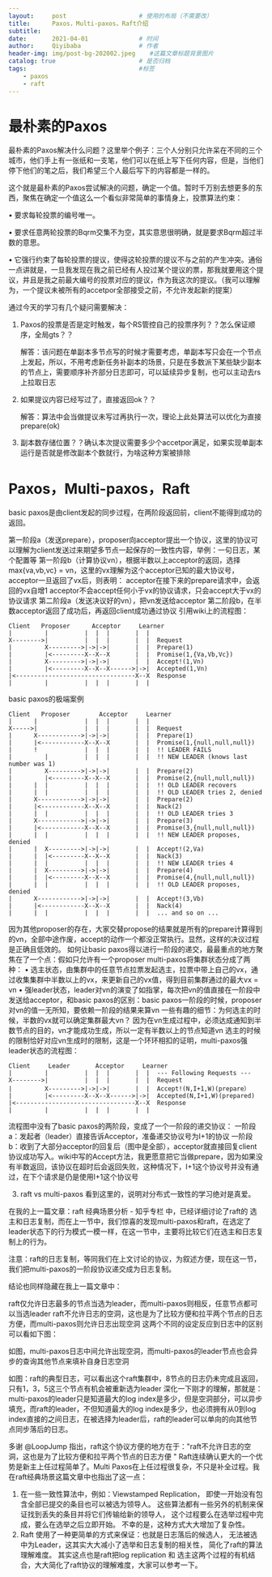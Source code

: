 ```yaml
---
layout:     post                    # 使用的布局（不需要改）
title:      Paxos，Multi-paxos，Raft介绍
subtitle:   
date:       2021-04-01              # 时间
author:     Qiyibaba                # 作者
header-img: img/post-bg-202002.jpeg    #这篇文章标题背景图片
catalog: true                       # 是否归档
tags:                               #标签
    - paxos
    - raft
---
```


# 最朴素的Paxos

最朴素的Paxos解决什么问题？这里举个例子：三个人分别只允许呆在不同的三个城市，他们手上有一张纸和一支笔，他们可以在纸上写下任何内容，但是，当他们停下他们的笔之后，我们希望三个人最后写下的内容都是一样的。

这个就是最朴素的Paxos尝试解决的问题，确定一个值。暂时千万别去想更多的东西，聚焦在确定一个值这么一个看似非常简单的事情身上，投票算法约束：

• 要求每轮投票的编号唯一。

• 要求任意两轮投票的Bqrm交集不为空，其实意思很明确，就是要求Bqrm超过半数的意思。

• 它强行约束了每轮投票的提议，使得这轮投票的提议不与之前的产生冲突。通俗一点讲就是，一旦我发现在我之前已经有人投过某个提议的票，那我就要用这个提议，并且是我之前最大编号的投票对应的提议，作为我这次的提议。（我可以理解为，一个提议未被所有的accetpor全部接受之前，不允许发起新的提案）

通过今天的学习有几个疑问需要解决：

1. Paxos的投票是否是定时触发，每个RS管控自己的投票序列？？怎么保证顺序，全局gts？？ 

   解答：该问题在单副本多节点写的时候才需要考虑，单副本写只会在一个节点上发起，所以，不用考虑新任务补副本的场景，只是在多数派下某些缺少副本的节点上，需要顺序补齐部分日志即可，可以延续异步复制，也可以主动去rs上拉取日志

2. 如果提议内容已经写过了，直接返回ok？？ 

   解答：算法中会当做提议未写过再执行一次，理论上此处算法可以优化为直接prepare(ok)

3. 副本数存储位置？？确认本次提议需要多少个accetpor满足，如果实现单副本运行是否就是修改副本个数就行，为啥这种方案被排除

# Paxos，Multi-paxos，Raft

basic paxos是由client发起的同步过程，在两阶段返回前，client不能得到成功的返回。

第一阶段a（发送prepare），proposer向acceptor提出一个协议，这里的协议可以理解为client发送过来期望多节点一起保存的一致性内容，举例：一句日志，某个配置等
第一阶段b（计算协议vn），根据半数以上acceptor的返回，选择 max{va,vb,vc} = vn，这里的vx理解为这个acceptor已知的最大协议号，acceptor一旦返回了vx后，则表明：
acceptor在接下来的prepare请求中，会返回的vx自增1
acceptor不会accept任何小于vx的协议请求，只会accept大于vx的协议请求
第二阶段a（发送决议好的vn），把vn发送给acceptor
第二阶段b，在半数acceptor返回了成功后，再返回client成功通过协议
引用wiki上的流程图：

```
Client   Proposer      Acceptor     Learner
|         |          |  |  |       |  |
X-------->|          |  |  |       |  |  Request
|         X--------->|->|->|       |  |  Prepare(1)
|         |<---------X--X--X       |  |  Promise(1,{Va,Vb,Vc})
|         X--------->|->|->|       |  |  Accept!(1,Vn)
|         |<---------X--X--X------>|->|  Accepted(1,Vn)
|<---------------------------------X--X  Response
|         |          |  |  |       |  |
```

basic paxos的极端案例

```
Client   Proposer        Acceptor     Learner
|      |             |  |  |       |  |
X----->|             |  |  |       |  |  Request
|      X------------>|->|->|       |  |  Prepare(1)
|      |<------------X--X--X       |  |  Promise(1,{null,null,null})
|      !             |  |  |       |  |  !! LEADER FAILS
|         |          |  |  |       |  |  !! NEW LEADER (knows last number was 1)
|         X--------->|->|->|       |  |  Prepare(2)
|         |<---------X--X--X       |  |  Promise(2,{null,null,null})
|      |  |          |  |  |       |  |  !! OLD LEADER recovers
|      |  |          |  |  |       |  |  !! OLD LEADER tries 2, denied
|      X------------>|->|->|       |  |  Prepare(2)
|      |<------------X--X--X       |  |  Nack(2)
|      |  |          |  |  |       |  |  !! OLD LEADER tries 3
|      X------------>|->|->|       |  |  Prepare(3)
|      |<------------X--X--X       |  |  Promise(3,{null,null,null})
|      |  |          |  |  |       |  |  !! NEW LEADER proposes, denied
|      |  X--------->|->|->|       |  |  Accept!(2,Va)
|      |  |<---------X--X--X       |  |  Nack(3)
|      |  |          |  |  |       |  |  !! NEW LEADER tries 4
|      |  X--------->|->|->|       |  |  Prepare(4)
|      |  |<---------X--X--X       |  |  Promise(4,{null,null,null})
|      |  |          |  |  |       |  |  !! OLD LEADER proposes, denied
|      X------------>|->|->|       |  |  Accept!(3,Vb)
|      |<------------X--X--X       |  |  Nack(4)
|      |  |          |  |  |       |  |  ... and so on ...
```

因为其他proposer的存在，大家交替propose的结果就是所有的prepare计算得到的vn，全部中途作废，accept的动作一个都没正常执行。显然，这样的决议过程是正确且低效的。
如何让basic paxos得以进行一阶段的递交，最最重点的地方聚焦在了一个点：假如只允许有一个proposer
multi-paxos将集群状态分成了两种：
• 选主状态，由集群中的任意节点拉票发起选主，拉票中带上自己的vx，通过收集集群中半数以上的vx，来更新自己的vx值，得到目前集群通过的最大vx = vn
• 强leader状态，leader对vn的演变了如指掌，每次把vn的值直接在一阶段中发送给acceptor，和basic paxos的区别：basic paxos一阶段的时候，proposer对vn的值一无所知，要依赖一阶段的结果来算vn
一些有趣的细节：为何选主的时候，半数的vx就可以确定集群最大vn？
因为在vn生成过程中，必须达成通知到半数节点的目的，vn才能成功生成，所以一定有半数以上的节点知道vn
选主的时候的限制恰好对应vn生成时的限制，这是一个环环相扣的证明，multi-paxos强leader状态的流程图：

```
Client     Leader       Acceptor     Learner
|         |          |  |  |       |  |  --- Following Requests ---
X-------->|          |  |  |       |  |  Request
|         X--------->|->|->|       |  |  Accept!(N,I+1,W)(prepare）
|         |<---------X--X--X------>|->|  Accepted(N,I+1,W)(prepared)
|<---------------------------------X--X  Response
|         |          |  |  |       |  |
```

流程图中没有了basic paxos的两阶段，变成了一个一阶段的递交协议：
一阶段a：发起者（leader）直接告诉Acceptor，准备递交协议号为I+1的协议
一阶段b：收到了大部分acceptor的回复后（图中是全部），acceptor就直接回复client协议成功写入。wiki中写的Accept方法，我更愿意把它当做prepare，因为如果没有半数返回，该协议在超时后会返回失败，这种情况下，I+1这个协议号并没有通过，在下个请求是仍是使用I+1这个协议号

3. raft vs multi-paxos 看到这里的，说明对分布式一致性的学习绝对是真爱。

在我的上一篇文章：raft 经典场景分析 - 知乎专栏 中，已经详细讨论了raft的 选主和日志复制，而在上一节中，我们惊喜的发现multi-paxos和raft，在选定了leader状态下的行为模式一模一样，在这一节中，主要将比较它们在选主和日志复制上的行为。

注意：raft的日志复制，等同我们在上文讨论的协议，为叙述方便，现在这一节，我们把multi-paxos的一阶段协议递交成为日志复制。

结论也同样隐藏在我上一篇文章中：

raft仅允许日志最多的节点当选为leader，而multi-paxos则相反，任意节点都可以当选leader
raft不允许日志的空洞，这也是为了比较方便和拉平两个节点的日志方便，而multi-paxos则允许日志出现空洞
这两个不同的设定反应到日志中的区别可以看如下图：

如图，multi-paxos日志中间允许出现空洞，而multi-paxos的leader节点也会异步的查询其他节点来填补自身日志空洞

如图：raft的典型日志，可以看出这个raft集群中，8节点的日志仍未完成且返回，只有1，3，5这三个节点有机会被重新选为leader
深化一下刚才的理解，那就是：multi-paxos的leader只是知道最大的log index是多少，但是空洞部分，可以异步填充，而raft的leader，不但知道最大的log index是多少，也必须拥有从0到log index直接的之间日志，在被选择为leader后，raft的leader可以单向的向其他节点同步落后的日志。

多谢
@LoopJump
指出，raft这个协议方便的地方在于："raft不允许日志的空洞，这也是为了比较方便和拉平两个节点的日志方便 " Raft连续确认更大的一个优势是新主上任过程简单了。Multi Paxos在上任过程很复杂，不只是补全过程。我在raft经典场景这篇文章中也指出了这一点：

1. 在一些一致性算法中，例如：Viewstamped Replication， 即使一开始没有包含全部已提交的条目也可以被选为领导人。 这些算法都有一些另外的机制来保证找到丢失的条目并将它们传输给新的领导人， 这个过程要么在选举过程中完成，要么在选举之后立即开始。 不幸的是，这种方式大大增加了复杂性。
2. Raft 使用了一种更简单的方式来保证：也就是日志落后的候选人， 无法被选中为Leader，这其实大大减小了选举和日志复制的相关性， 简化了raft的算法理解难度。 其实这点也是raft把log replication 和 选主这两个过程的有机结合，大大简化了raft协议的理解难度，大家可以参考一下。

